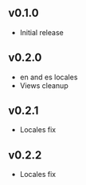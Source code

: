 ## v0.1.0

* Initial release

## v0.2.0

* en and es locales
* Views cleanup

## v0.2.1

* Locales fix

## v0.2.2

* Locales fix
